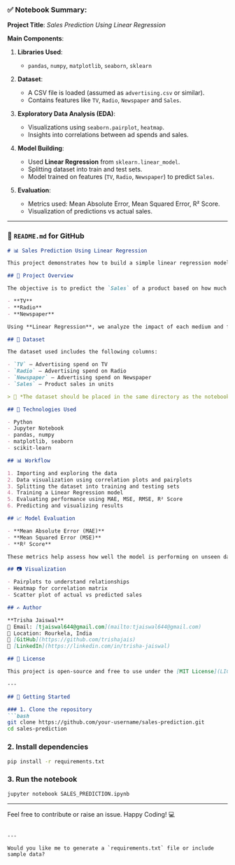 

### ✅ Notebook Summary:

**Project Title**: *Sales Prediction Using Linear Regression*

**Main Components**:

1. **Libraries Used**:

   * `pandas`, `numpy`, `matplotlib`, `seaborn`, `sklearn`

2. **Dataset**:

   * A CSV file is loaded (assumed as `advertising.csv` or similar).
   * Contains features like `TV`, `Radio`, `Newspaper` and `Sales`.

3. **Exploratory Data Analysis (EDA)**:

   * Visualizations using `seaborn.pairplot`, `heatmap`.
   * Insights into correlations between ad spends and sales.

4. **Model Building**:

   * Used **Linear Regression** from `sklearn.linear_model`.
   * Splitting dataset into train and test sets.
   * Model trained on features (`TV`, `Radio`, `Newspaper`) to predict `Sales`.

5. **Evaluation**:

   * Metrics used: Mean Absolute Error, Mean Squared Error, R² Score.
   * Visualization of predictions vs actual sales.

---

### 📄 `README.md` for GitHub

````markdown
# 📊 Sales Prediction Using Linear Regression

This project demonstrates how to build a simple linear regression model to predict sales based on advertising budget spent on TV, radio, and newspaper. The project involves data preprocessing, visualization, model training, and performance evaluation.

## 🧠 Project Overview

The objective is to predict the `Sales` of a product based on how much is spent on different advertising channels:

- **TV**
- **Radio**
- **Newspaper**

Using **Linear Regression**, we analyze the impact of each medium and forecast future sales given new ad budgets.

## 📁 Dataset

The dataset used includes the following columns:

- `TV` — Advertising spend on TV
- `Radio` — Advertising spend on Radio
- `Newspaper` — Advertising spend on Newspaper
- `Sales` — Product sales in units

> 📌 *The dataset should be placed in the same directory as the notebook and named accordingly (e.g., `advertising.csv`).*

## 🔧 Technologies Used

- Python
- Jupyter Notebook
- pandas, numpy
- matplotlib, seaborn
- scikit-learn

## 📊 Workflow

1. Importing and exploring the data
2. Data visualization using correlation plots and pairplots
3. Splitting the dataset into training and testing sets
4. Training a Linear Regression model
5. Evaluating performance using MAE, MSE, RMSE, R² Score
6. Predicting and visualizing results

## 📈 Model Evaluation

- **Mean Absolute Error (MAE)**
- **Mean Squared Error (MSE)**
- **R² Score**

These metrics help assess how well the model is performing on unseen data.

## 📷 Visualization

- Pairplots to understand relationships
- Heatmap for correlation matrix
- Scatter plot of actual vs predicted sales

## ✍️ Author

**Trisha Jaiswal**  
📧 Email: [tjaiswal644@gmail.com](mailto:tjaiswal644@gmail.com)  
📍 Location: Rourkela, India  
🔗 [GitHub](https://github.com/trishajais)  
🔗 [LinkedIn](https://linkedin.com/in/trisha-jaiswal)

## 📌 License

This project is open-source and free to use under the [MIT License](LICENSE).

---

## 🚀 Getting Started

### 1. Clone the repository
```bash
git clone https://github.com/your-username/sales-prediction.git
cd sales-prediction
````

### 2. Install dependencies

```bash
pip install -r requirements.txt
```

### 3. Run the notebook

```bash
jupyter notebook SALES_PREDICTION.ipynb
```

---

Feel free to contribute or raise an issue. Happy Coding! 💻

```

---

Would you like me to generate a `requirements.txt` file or include sample data?
```
